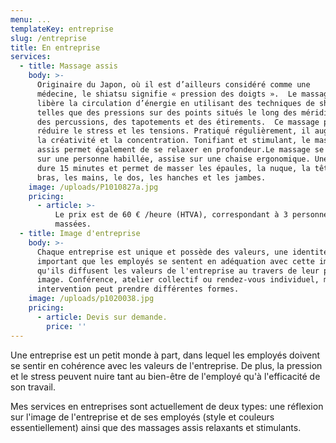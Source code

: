 ```yaml
---
menu: ...
templateKey: entreprise
slug: /entreprise
title: En entreprise
services:
  - title: Massage assis
    body: >-
      Originaire du Japon, où il est d’ailleurs considéré comme une
      médecine, le shiatsu signifie « pression des doigts ».  Le massage assis
      libère la circulation d’énergie en utilisant des techniques de shiatsu
      telles que des pressions sur des points situés le long des méridiens,
      des percussions, des tapotements et des étirements.  Ce massage permet de
      réduire le stress et les tensions. Pratiqué régulièrement, il augmente
      la créativité et la concentration. Tonifiant et stimulant, le massage
      assis permet également de se relaxer en profondeur.Le massage se donne
      sur une personne habillée, assise sur une chaise ergonomique. Une séance
      dure 15 minutes et permet de masser les épaules, la nuque, la tête, les
      bras, les mains, le dos, les hanches et les jambes.
    image: /uploads/P1010827a.jpg
    pricing:
      - article: >-
          Le prix est de 60 € /heure (HTVA), correspondant à 3 personnes
          massées.
  - title: Image d'entreprise
    body: >-
      Chaque entreprise est unique et possède des valeurs, une identité. Il est
      important que les employés se sentent en adéquation avec cette image et
      qu'ils diffusent les valeurs de l'entreprise au travers de leur propre
      image. Conférence, atelier collectif ou rendez-vous individuel, mon
      intervention peut prendre différentes formes.
    image: /uploads/p1020038.jpg
    pricing:
      - article: Devis sur demande.
        price: ''
---
```

Une entreprise est un petit monde à part, dans lequel les employés doivent se sentir en cohérence avec les valeurs de l'entreprise. De plus, la pression et le stress peuvent nuire tant au bien-être de l'employé qu'à l'efficacité de son travail. 

Mes services en entreprises sont actuellement de deux types: une réflexion sur l'image de l'entreprise et de ses employés (style et couleurs essentiellement) ainsi que des massages assis relaxants et stimulants.

